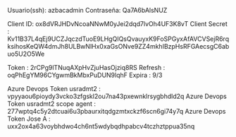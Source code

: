 Usuario(ssh): azbacadmin
Contraseña: Qa7A6bAlsNUZ

Client ID: ox8dVRJHDvNcoaNNwM0yJei2dqd7lvOh4UF3K8vT
Client Secret : Kv11B37L4qEj9UCZJqczdTuoE9LHgQIQsQvauyxK9FoSPGyxAfAVCVSejR6rqksihosKeQW4dmJh8ULBwNlHx0xaGsONve9ZZ4mkhIBzpHsRFGAecsgC6abuo5U2O5We

Token : 2rCPg9lTNuqAXpHvZjuHasOjziq8RS
Refresh : oqPhEgYM96CYgwmBkMbxPuDUN9lqhF
Expira : 9/3

Azure Devops Token usradmt2 : vpyyaou6pioydy3vcko3zfgskl2ou7na43pxewnklrsygbhdld2q
Azure Devops Token usradmt2 scope agent : 277wptq4c5y2dtcuai6u3pbaurxitqdgzmtxckzf6scn6gi74y7q
Azure Devops Token Jose A : uxx2ox4a63voybhdwo4ch6nt5wdybqdhpabcv4tczhztppua35nq
